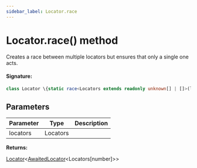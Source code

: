 ```yaml
---
sidebar_label: Locator.race
---
```


# Locator.race() method

Creates a race between multiple locators but ensures that only a single one acts.

#### Signature:

```typescript
class Locator \{static race<Locators extends readonly unknown[] | []>(locators: Locators): Locator<AwaitedLocator<Locators[number]>>;\}
```

## Parameters

| Parameter | Type     | Description |
| --------- | -------- | ----------- |
| locators  | Locators |             |

**Returns:**

[Locator](./puppeteer.locator.md)&lt;[AwaitedLocator](./puppeteer.awaitedlocator.md)&lt;Locators\[number\]&gt;&gt;

